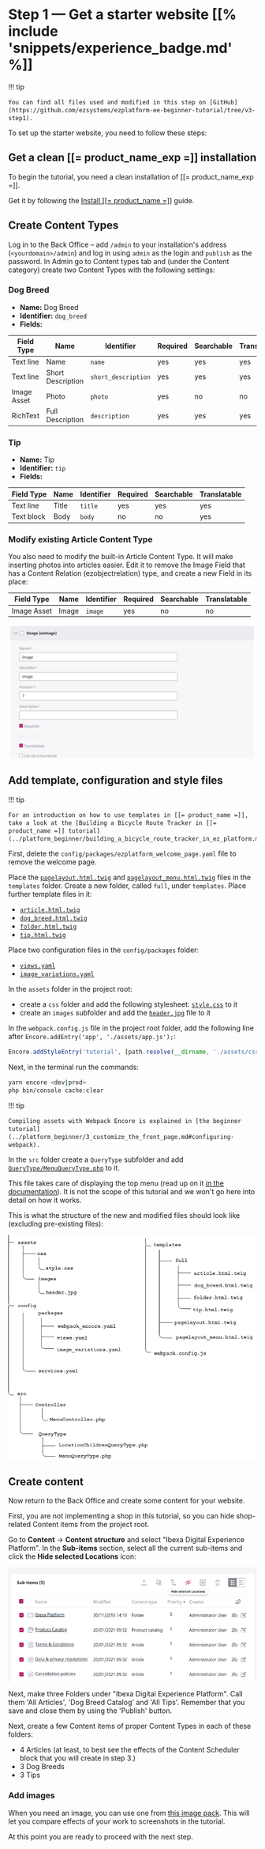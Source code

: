 # Step 1 — Get a starter website [[% include 'snippets/experience_badge.md' %]]

!!! tip

    You can find all files used and modified in this step on [GitHub](https://github.com/ezsystems/ezplatform-ee-beginner-tutorial/tree/v3-step1).

To set up the starter website, you need to follow these steps:

## Get a clean [[= product_name_exp =]] installation

To begin the tutorial, you need a clean installation of [[= product_name_exp =]].

Get it by following the [Install [[= product_name =]]](../../getting_started/install_ez_platform.md) guide.

## Create Content Types

Log in to the Back Office – add `/admin` to your installation's address (`<yourdomain>/admin`) and log in using `admin` as the login and `publish` as the password. In Admin go to Content types tab and (under the Content category) create two Content Types with the following settings:

### Dog Breed

- **Name:** Dog Breed
- **Identifier:** `dog_breed`
- **Fields:**

| Field Type | Name              | Identifier          | Required | Searchable | Translatable |
|------------|-------------------|---------------------|----------|------------|--------------|
| Text line  | Name              | `name`              | yes      | yes        | yes          |
| Text line  | Short Description | `short_description` | yes      | yes        | yes          |
| Image Asset | Photo             | `photo`             | yes      | no         | no           |
| RichText   | Full Description  | `description`       | yes      | yes        | yes          |

### Tip

- **Name:** Tip
- **Identifier:** `tip`
- **Fields:**

| Field Type  | Name  | Identifier | Required | Searchable | Translatable |
|-------------|-------|------------|----------|------------|--------------|
| Text line   | Title | `title`    | yes      | yes        | yes          |
| Text block  | Body  | `body`     | no       | no         | yes          |

### Modify existing Article Content Type

You also need to modify the built-in Article Content Type. It will make inserting photos into articles easier.
Edit it to remove the Image Field that has a Content Relation (ezobjectrelation) type, and create a new Field in its place:

| Field Type | Name  | Identifier | Required | Searchable | Translatable |
|------------|-------|------------|----------|------------|--------------|
| Image Asset | Image | `image`    |yes       |no          | no           |

![New image Field in the Article Content Type](img/enterprise_tut_image_in_article_ct.png)

## Add template, configuration and style files

!!! tip

    For an introduction on how to use templates in [[= product_name =]], take a look at the [Building a Bicycle Route Tracker in [[= product_name =]] tutorial](../platform_beginner/building_a_bicycle_route_tracker_in_ez_platform.md)

First, delete the `config/packages/ezplatform_welcome_page.yaml` file to remove the welcome page.

Place the [`pagelayout.html.twig`](https://github.com/ezsystems/ezplatform-ee-beginner-tutorial/blob/v3-step1/templates/pagelayout.html.twig) and [`pagelayout_menu.html.twig`](https://github.com/ezsystems/ezplatform-ee-beginner-tutorial/blob/v3-step1/templates/pagelayout_menu.html.twig) files in the `templates` folder. Create a new folder, called `full`, under `templates`. Place further template files in it:

- [`article.html.twig`](https://github.com/ezsystems/ezplatform-ee-beginner-tutorial/blob/v3-step1/templates/full/article.html.twig)
- [`dog_breed.html.twig`](https://github.com/ezsystems/ezplatform-ee-beginner-tutorial/blob/v3-step1/templates/full/dog_breed.html.twig)
- [`folder.html.twig`](https://github.com/ezsystems/ezplatform-ee-beginner-tutorial/blob/v3-step1/templates/full/folder.html.twig)
- [`tip.html.twig`](https://github.com/ezsystems/ezplatform-ee-beginner-tutorial/blob/v3-step1/templates/full/tip.html.twig)

Place two configuration files in the `config/packages` folder:

- [`views.yaml`](https://github.com/ezsystems/ezplatform-ee-beginner-tutorial/blob/v3-step1/config/packages/views.yaml)
- [`image_variations.yaml`](https://github.com/ezsystems/ezplatform-ee-beginner-tutorial/blob/v3-step1/config/packages/image_variations.yaml)

In the `assets` folder in the project root:

- create a `css` folder and add the following stylesheet: [`style.css`](https://github.com/ezsystems/ezplatform-ee-beginner-tutorial/blob/v3-step1/assets/css/style.css) to it
- create an `images` subfolder and add the [`header.jpg`](https://github.com/ezsystems/ezplatform-ee-beginner-tutorial/blob/v3-step1/assets/images/header.jpg) file to it

In the `webpack.config.js` file in the project root folder, add the following line after `Encore.addEntry('app', './assets/app.js');`:

``` js
Encore.addStyleEntry('tutorial', [path.resolve(__dirname, './assets/css/style.css')]);.
```

Next, in the terminal run the commands:

``` bash
yarn encore <dev|prod>
php bin/console cache:clear
```

!!! tip

    Compiling assets with Webpack Encore is explained in [the beginner tutorial](../platform_beginner/3_customize_the_front_page.md#configuring-webpack).

In the `src` folder create a `QueryType` subfolder and add [`QueryType/MenuQueryType.php`](https://github.com/ezsystems/ezplatform-ee-beginner-tutorial/blob/v3-step1/src/QueryType/MenuQueryType.php) to it.

This file takes care of displaying the top menu (read up on it [in the documentation](../../guide/controllers.md#query-controller)).
It is not the scope of this tutorial and we won't go here into detail on how it works.

This is what the structure of the new and modified files should look like (excluding pre-existing files):

![File structure](img/enterprise_tut_file_structure.png)

## Create content

Now return to the Back Office and create some content for your website.

First, you are not implementing a shop in this tutorial,
so you can hide shop-related Content items from the project root.

Go to **Content** ->  **Content structure** and select "Ibexa Digital Experience Platform".
In the **Sub-items** section, select all the current sub-items
and click the **Hide selected Locations** icon:

![Hiding Content items you do not need](img/enterprise_tut_hide_content.png)

Next, make three Folders under "Ibexa Digital Experience Platform". Call them 'All Articles', 'Dog Breed Catalog' and 'All Tips'. 
Remember that you save and close them by using the 'Publish' button.

Next, create a few Content items of proper Content Types in each of these folders:

- 4 Articles (at least, to best see the effects of the Content Scheduler block that you will create in step 3.)
- 3 Dog Breeds
- 3 Tips

### Add images

When you need an image, you can use one from [this image pack](img/photos.zip).
This will let you compare effects of your work to screenshots in the tutorial.

At this point you are ready to proceed with the next step.
